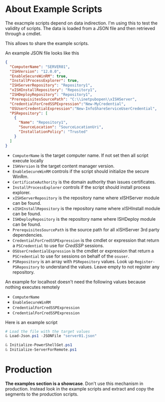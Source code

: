 # About Example Scripts

The exacmple scripts depend on data indirection. 
I'm using this to test the validity of scripts.
The data is loaded from a JSON file and then retrieved through a cmdlet.

This allows to share the example scripts.

An example JSON file looks like this 

```json
{
  "ComputerName": "SERVER01",
  "ISHVersion": "12.0.0",
  "EnableSecureWinRM": true,
  "InstallProcessExplorer": true,
  "ISHServerRepository": "Repository1",
  "xISHInstallRepository": "Repository1",
  "ISHDeployRepository": "Repository1",
  "PrerequisitesSourcePath": "C:\\inetpubopen\\xISHServer",
  "CredentialForCredSSPExpression":"New-MyCredential",
  "OSUserCredentialExpression":"New-InfoShareServiceUserCredential",
  "PSRepository": [
    {
      "Name": "Repository1",
      "SourceLocation": "SourceLocationUri",
      "InstallationPolicy": "Trusted"
    }  
  ]
}
```

- `ComputerName` is the target computer name. If not set then all script execute locally
- `ISHVersion` is the target content manager version.
- `EnableSecureWinRM` controls if the script should initialize the secure WinRm.
- `CertificateAuthority` is the domain authority than issues certificates.
- `InstallProcessExplorer` controls if the script should install process explorer.
- `xISHServerRepository` is the repository name where xISHServer module can be found.
- `xISHInstallRepository` is the repository name where xISHInstall module can be found.
- `ISHDeployRepository` is the repository name where ISHDeploy module can be found.
- `PrerequisitesSourcePath` is the source path for all xISHServer 3rd party dependencies.
- `CredentialForCredSSPExpression` is the cmdlet or expression that return a `PSCredential` to use for *CredSSP* sessions.
- `OSUserCredentialExpression` is the cmdlet or expression that return a `PSCredential` to use for sessions on behalf of the `osuser`.
- `PSRepository` is an array with `PSRepository` values. Look up `Register-PSRepository` to understand the values. Leave empty to not register any repository.

An example for localhost doesn't need the following values because nothing executes remotely

- `ComputerName`
- `EnableSecureWinRM`
- `CredentialForCredSSPExpression`
- `CredentialForCredSSPExpression`


Here is an example script
```powershell
# Load the file with the target values
& Load-Json.ps1 -JSONFile "server01.json"

& Initialize-PowerShellGet.ps1
& Initialize-ServerForRemote.ps1
```

# Production

**The examples section is a showcase**. 
Don't use this mechanism in production. 
Instead look in the example scripts and extract and copy the segments to the production scripts.